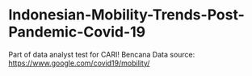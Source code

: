 # Indonesian-Mobility-Trends-Post-Pandemic-Covid-19

Part of data analyst test for CARI! Bencana
Data source: https://www.google.com/covid19/mobility/
